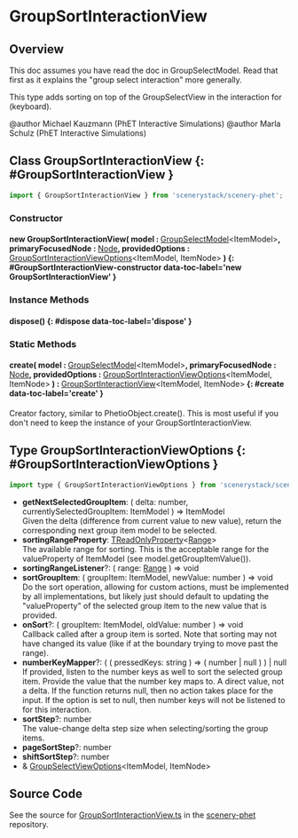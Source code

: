 # GroupSortInteractionView

## Overview

This doc assumes you have read the doc in GroupSelectModel. Read that first as it explains the "group select
interaction" more generally.

This type adds sorting on top of the GroupSelectView
in the interaction for (keyboard).

@author Michael Kauzmann (PhET Interactive Simulations)
@author Marla Schulz (PhET Interactive Simulations)

## Class GroupSortInteractionView {: #GroupSortInteractionView }


```js
import { GroupSortInteractionView } from 'scenerystack/scenery-phet';
```
### Constructor

#### new GroupSortInteractionView( model : <span style="font-weight: 400;">[GroupSelectModel](../scenery-phet/GroupSelectModel.md)&lt;ItemModel&gt;</span>, primaryFocusedNode : <span style="font-weight: 400;">[Node](../scenery/Node.md)</span>, providedOptions : <span style="font-weight: 400;">[GroupSortInteractionViewOptions](../scenery-phet/GroupSortInteractionView.md#GroupSortInteractionViewOptions)&lt;ItemModel, ItemNode&gt;</span> ) {: #GroupSortInteractionView-constructor data-toc-label='new GroupSortInteractionView' }

### Instance Methods

#### dispose() {: #dispose data-toc-label='dispose' }

### Static Methods

#### create( model : <span style="font-weight: 400;">[GroupSelectModel](../scenery-phet/GroupSelectModel.md)&lt;ItemModel&gt;</span>, primaryFocusedNode : <span style="font-weight: 400;">[Node](../scenery/Node.md)</span>, providedOptions : <span style="font-weight: 400;">[GroupSortInteractionViewOptions](../scenery-phet/GroupSortInteractionView.md#GroupSortInteractionViewOptions)&lt;ItemModel, ItemNode&gt;</span> ) : <span style="font-weight: 400;">[GroupSortInteractionView](../scenery-phet/GroupSortInteractionView.md)&lt;ItemModel, ItemNode&gt;</span> {: #create data-toc-label='create' }

Creator factory, similar to PhetioObject.create(). This is most useful if you don't need to keep the instance of
your GroupSortInteractionView.



## Type GroupSortInteractionViewOptions {: #GroupSortInteractionViewOptions }


```js
import type { GroupSortInteractionViewOptions } from 'scenerystack/scenery-phet';
```


- **getNextSelectedGroupItem**: ( delta: <span style="color: hsla(calc(var(--md-hue) + 180deg),80%,40%,1);">number</span>, currentlySelectedGroupItem: ItemModel ) =&gt; ItemModel
<br>  Given the delta (difference from current value to new value), return the corresponding next group item model to be selected.
- **sortingRangeProperty**: [TReadOnlyProperty](../axon/TReadOnlyProperty.md)&lt;[Range](../dot/Range.md)&gt;
<br>  The available range for sorting. This is the acceptable range for the valueProperty of ItemModel (see model.getGroupItemValue()).
- **sortingRangeListener**?: ( range: [Range](../dot/Range.md) ) =&gt; <span style="color: hsla(calc(var(--md-hue) + 180deg),80%,40%,1);">void</span>
- **sortGroupItem**: ( groupItem: ItemModel, newValue: <span style="color: hsla(calc(var(--md-hue) + 180deg),80%,40%,1);">number</span> ) =&gt; <span style="color: hsla(calc(var(--md-hue) + 180deg),80%,40%,1);">void</span>
<br>  Do the sort operation, allowing for custom actions, must be implemented by all implementations, but likely just
  should default to updating the "valueProperty" of the selected group item to the new value that is provided.
- **onSort**?: ( groupItem: ItemModel, oldValue: <span style="color: hsla(calc(var(--md-hue) + 180deg),80%,40%,1);">number</span> ) =&gt; <span style="color: hsla(calc(var(--md-hue) + 180deg),80%,40%,1);">void</span>
<br>  Callback called after a group item is sorted. Note that sorting may not have changed its value (like if at the boundary
  trying to move past the range).
- **numberKeyMapper**?: ( ( pressedKeys: <span style="color: hsla(calc(var(--md-hue) + 180deg),80%,40%,1);">string</span> ) =&gt; ( <span style="color: hsla(calc(var(--md-hue) + 180deg),80%,40%,1);">number</span> | <span style="color: hsla(calc(var(--md-hue) + 180deg),80%,40%,1);">null</span> ) ) | <span style="color: hsla(calc(var(--md-hue) + 180deg),80%,40%,1);">null</span>
<br>  If provided, listen to the number keys as well to sort the selected group item. Provide the value that the
  number key maps to. A direct value, not a delta. If the function returns null, then no action takes place for the
  input. If the option is set to null, then number keys will not be listened to for this interaction.
- **sortStep**?: <span style="color: hsla(calc(var(--md-hue) + 180deg),80%,40%,1);">number</span>
<br>  The value-change delta step size when selecting/sorting the group items.
- **pageSortStep**?: <span style="color: hsla(calc(var(--md-hue) + 180deg),80%,40%,1);">number</span>
- **shiftSortStep**?: <span style="color: hsla(calc(var(--md-hue) + 180deg),80%,40%,1);">number</span>
- &amp; [GroupSelectViewOptions](../scenery-phet/GroupSelectView.md#GroupSelectViewOptions)&lt;ItemModel, ItemNode&gt;




## Source Code

See the source for [GroupSortInteractionView.ts](https://github.com/phetsims/scenery-phet/blob/main/js/accessibility/group-sort/view/GroupSortInteractionView.ts) in the [scenery-phet](https://github.com/phetsims/scenery-phet) repository.
